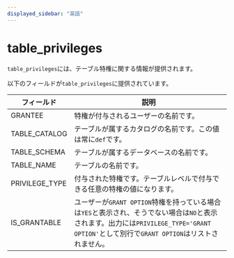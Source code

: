 ```yaml
---
displayed_sidebar: "英語"
---
```


# table_privileges

`table_privileges`には、テーブル特権に関する情報が提供されます。

以下のフィールドが`table_privileges`に提供されています。

| **フィールド**  | **説明**                                                      |
| -------------- | ------------------------------------------------------------ |
| GRANTEE        | 特権が付与されるユーザーの名前です。                                  |
| TABLE_CATALOG  | テーブルが属するカタログの名前です。この値は常に`def`です。       |
| TABLE_SCHEMA   | テーブルが属するデータベースの名前です。                             |
| TABLE_NAME     | テーブルの名前です。                                           |
| PRIVILEGE_TYPE | 付与された特権です。テーブルレベルで付与できる任意の特権の値になります。       |
| IS_GRANTABLE   | ユーザーが`GRANT OPTION`特権を持っている場合は`YES`と表示され、そうでない場合は`NO`と表示されます。出力には`PRIVILEGE_TYPE='GRANT OPTION'`として別行で`GRANT OPTION`はリストされません。 |